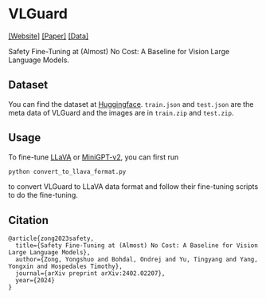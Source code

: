 # VLGuard
[[Website]](https://ys-zong.github.io/VLGuard/) [[Paper]](https://arxiv.org/abs/2402.02207) [[Data]](https://huggingface.co/datasets/ys-zong/VLGuard)

Safety Fine-Tuning at (Almost) No Cost: A Baseline for Vision Large Language Models.

## Dataset
You can find the dataset at [Huggingface](https://huggingface.co/datasets/ys-zong/VLGuard). `train.json` and `test.json` are the meta data of VLGuard and the images are in `train.zip` and `test.zip`. 

## Usage

To fine-tune [LLaVA](https://github.com/haotian-liu/LLaVA) or [MiniGPT-v2](https://github.com/haotian-liu/LLaVA), you can first run
```bash
python convert_to_llava_format.py
```
to convert VLGuard to LLaVA data format and follow their fine-tuning scripts to do the fine-tuning.

## Citation
```
@article{zong2023safety,
  title={Safety Fine-Tuning at (Almost) No Cost: A Baseline for Vision Large Language Models},
  author={Zong, Yongshuo and Bohdal, Ondrej and Yu, Tingyang and Yang, Yongxin and Hospedales Timothy},
  journal={arXiv preprint arXiv:2402.02207},
  year={2024}
}
```